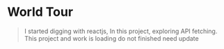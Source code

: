 # World Tour

> I started digging with reactjs, In this project, exploring API fetching. 
This project
> and work is loading do not finished need update 
